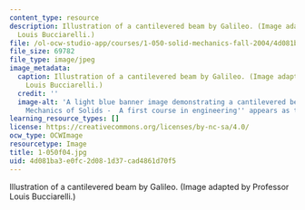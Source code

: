 ```yaml
---
content_type: resource
description: Illustration of a cantilevered beam by Galileo. (Image adapted by Professor
  Louis Bucciarelli.)
file: /ol-ocw-studio-app/courses/1-050-solid-mechanics-fall-2004/4d081ba3e0fc2d081d37cad4861d70f5_1-050f04.jpg
file_size: 69782
file_type: image/jpeg
image_metadata:
  caption: Illustration of a cantilevered beam by Galileo. (Image adapted by Professor
    Louis Bucciarelli.)
  credit: ''
  image-alt: 'A light blue banner image demonstrating a cantilevered beam.  ''Engineering
    Mechanics of Solids -  A first course in engineering'' appears as text. '
learning_resource_types: []
license: https://creativecommons.org/licenses/by-nc-sa/4.0/
ocw_type: OCWImage
resourcetype: Image
title: 1-050f04.jpg
uid: 4d081ba3-e0fc-2d08-1d37-cad4861d70f5
---
```

Illustration of a cantilevered beam by Galileo. (Image adapted by Professor Louis Bucciarelli.)